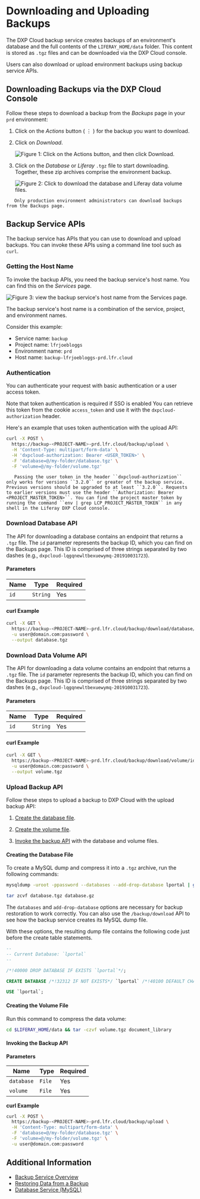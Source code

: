 # Downloading and Uploading Backups

The DXP Cloud backup service creates backups of an environment's database and the full contents of the `LIFERAY_HOME/data` folder. This content is stored as `.tgz` files and can be downloaded via the DXP Cloud console.

Users can also download or upload environment backups using backup service APIs.

## Downloading Backups via the DXP Cloud Console

Follow these steps to download a backup from the _Backups_ page in your `prd` environment:

1. Click on the _Actions_ button ( ⋮ ) for the backup you want to download.

1. Click on _Download_.

    ![Figure 1: Click on the Actions button, and then click Download.](./downloading-and-uploading-backups/images/01.png)

1. Click on the _Database_ or _Liferay_ `.tgz` file to start downloading. Together, these zip archives comprise the environment backup.

    ![Figure 2: Click to download the database and Liferay data volume files.](./downloading-and-uploading-backups/images/02.png)

```note::
   Only production environment administrators can download backups from the Backups page.
```

## Backup Service APIs

The backup service has APIs that you can use to download and upload backups. You can invoke these APIs using a command line tool such as `curl`.

### Getting the Host Name

To invoke the backup APIs, you need the backup service's host name. You can find this on the _Services_ page.

![Figure 3: view the backup service's host name from the Services page.](./downloading-and-uploading-backups/images/03.png)

The backup service's host name is a combination of the service, project, and environment names.

Consider this example:

-   Service name: `backup`
-   Project name: `lfrjoebloggs`
-   Environment name: `prd`
-   Host name: `backup-lfrjoebloggs-prd.lfr.cloud`

### Authentication

You can authenticate your request with basic authentication or a user access token.

Note that token authentication is required if SSO is enabled You can retrieve this token from the cookie `access_token` and use it with the `dxpcloud-authorization` header.

Here's an example that uses token authentication with the upload API:

```bash
curl -X POST \
  https://backup-<PROJECT-NAME>-prd.lfr.cloud/backup/upload \
  -H 'Content-Type: multipart/form-data' \
  -H 'dxpcloud-authorization: Bearer <USER_TOKEN>' \
  -F 'database=@/my-folder/database.tgz' \
  -F 'volume=@/my-folder/volume.tgz'
```

```note::
   Passing the user token in the header ``dxpcloud-authorization`` only works for versions ``3.2.0`` or greater of the backup service. Previous versions should be upgraded to at least ``3.2.0``. Requests to earlier versions must use the header ``Authorization: Bearer <PROJECT_MASTER_TOKEN>``. You can find the project master token by running the command ``env | grep LCP_PROJECT_MASTER_TOKEN`` in any shell in the Liferay DXP Cloud console.
```

### Download Database API

The API for downloading a database contains an endpoint that returns a `.tgz` file. The `id` parameter represents the backup ID, which you can find on the Backups page. This ID is comprised of three strings separated by two dashes (e.g., `dxpcloud-lqgqnewltbexuewymq-201910031723`).

#### Parameters

| Name | Type     | Required |
| ---- | -------- | -------- |
| `id` | `String` | Yes      |

#### curl Example

```bash
curl -X GET \
  https://backup-<PROJECT-NAME>-prd.lfr.cloud/backup/download/database/id \
  -u user@domain.com:password \
  --output database.tgz
```

### Download Data Volume API

The API for downloading a data volume contains an endpoint that returns a `.tgz` file. The `id` parameter represents the backup ID, which you can find on the Backups page. This ID is comprised of three strings separated by two dashes (e.g., `dxpcloud-lqgqnewltbexuewymq-201910031723`).

#### Parameters

| Name | Type     | Required |
| ---- | -------- | -------- |
| `id` | `String` | Yes      |

#### curl Example

```bash
curl -X GET \
  https://backup-<PROJECT-NAME>-prd.lfr.cloud/backup/download/volume/id \
  -u user@domain.com:password \
  --output volume.tgz
```

### Upload Backup API

Follow these steps to upload a backup to DXP Cloud with the upload backup API:

1. [Create the database file](#creating-the-database-file).

1. [Create the volume file](#creating-the-volume-file).

1. [Invoke the backup API](#invoking-the-backup-api) with the database and volume files.

#### Creating the Database File

To create a MySQL dump and compress it into a `.tgz` archive, run the following commands:

```bash
mysqldump -uroot -ppassword --databases --add-drop-database lportal | gzip -c | cat > database.gz
```

```bash
tar zcvf database.tgz database.gz
```

The `databases` and `add-drop-database` options are necessary for backup restoration to work correctly. You can also use the `/backup/download` API to see how the backup service creates its MySQL dump file.

With these options, the resulting dump file contains the following code just before the create table statements.

```sql
--
-- Current Database: `lportal`
--

/*!40000 DROP DATABASE IF EXISTS `lportal`*/;

CREATE DATABASE /*!32312 IF NOT EXISTS*/ `lportal` /*!40100 DEFAULT CHARACTER SET utf8 */;

USE `lportal`;
```

#### Creating the Volume File

Run this command to compress the data volume:

```bash
cd $LIFERAY_HOME/data && tar -czvf volume.tgz document_library
```

#### Invoking the Backup API

**Parameters**

| Name       | Type   | Required |
| ---------- | ------ | -------- |
| `database` | `File` | Yes      |
| `volume`   | `File` | Yes      |

**curl Example**

```bash
curl -X POST \
  https://backup-<PROJECT-NAME>-prd.lfr.cloud/backup/upload \
  -H 'Content-Type: multipart/form-data' \
  -F 'database=@/my-folder/database.tgz' \
  -F 'volume=@/my-folder/volume.tgz' \
  -u user@domain.com:password
```

## Additional Information

-   [Backup Service Overview](./backup-service-overview.md)
-   [Restoring Data from a Backup](./restoring-data-from-a-backup.md)
-   [Database Service (MySQL)](../database-service.md)
